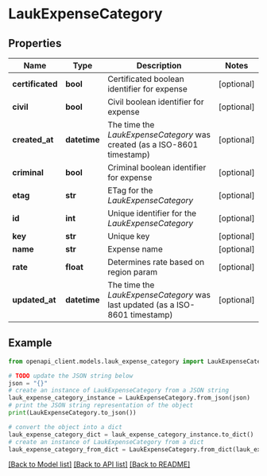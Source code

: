 # LaukExpenseCategory


## Properties

Name | Type | Description | Notes
------------ | ------------- | ------------- | -------------
**certificated** | **bool** | Certificated boolean identifier for expense | [optional] 
**civil** | **bool** | Civil boolean identifier for expense | [optional] 
**created_at** | **datetime** | The time the *LaukExpenseCategory* was created (as a ISO-8601 timestamp) | [optional] 
**criminal** | **bool** | Criminal boolean identifier for expense | [optional] 
**etag** | **str** | ETag for the *LaukExpenseCategory* | [optional] 
**id** | **int** | Unique identifier for the *LaukExpenseCategory* | [optional] 
**key** | **str** | Unique key | [optional] 
**name** | **str** | Expense name | [optional] 
**rate** | **float** | Determines rate based on region param | [optional] 
**updated_at** | **datetime** | The time the *LaukExpenseCategory* was last updated (as a ISO-8601 timestamp) | [optional] 

## Example

```python
from openapi_client.models.lauk_expense_category import LaukExpenseCategory

# TODO update the JSON string below
json = "{}"
# create an instance of LaukExpenseCategory from a JSON string
lauk_expense_category_instance = LaukExpenseCategory.from_json(json)
# print the JSON string representation of the object
print(LaukExpenseCategory.to_json())

# convert the object into a dict
lauk_expense_category_dict = lauk_expense_category_instance.to_dict()
# create an instance of LaukExpenseCategory from a dict
lauk_expense_category_from_dict = LaukExpenseCategory.from_dict(lauk_expense_category_dict)
```
[[Back to Model list]](../README.md#documentation-for-models) [[Back to API list]](../README.md#documentation-for-api-endpoints) [[Back to README]](../README.md)



